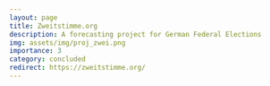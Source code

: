 ```yaml
---
layout: page
title: Zweitstimme.org
description: A forecasting project for German Federal Elections
img: assets/img/proj_zwei.png
importance: 3
category: concluded
redirect: https://zweitstimme.org/
---
```


